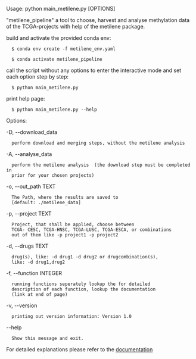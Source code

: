Usage: python main_metilene.py [OPTIONS]

  "metilene_pipeline" a tool to choose, harvest and analyse methylation data of
  the TCGA-projects with help of the metilene package.

  build and activate the provided conda env:

      $ conda env create -f metilene_env.yaml

      $ conda activate metilene_pipeline

  call the script without any options to enter the interactive mode and set
  each option step by step:

      $ python main_metilene.py

  print help page:

      $ python main_metilene.py --help

Options:  

  -D, --download_data

      perform download and merging steps, without the metilene analysis  

  -A, --analyse_data

      perform the metilene analysis  (the download step must be completed in
      prior for your chosen projects)
    
  -o, --out_path TEXT
  
      The Path, where the results are saved to  
      [default: ./metilene_data]  

  -p, --project TEXT
  
      Project, that shall be applied, choose between  
      TCGA- CESC, TCGA-HNSC, TCGA-LUSC, TCGA-ESCA, or combinations  
      out of them like -p project1 -p project2  
  -d, --drugs TEXT
  
      drug(s), like: -d drug1 -d drug2 or drugcombination(s),  
      like: -d drug1,drug2  


  -f, --function INTEGER
  
      running functions seperately lookup the for detailed  
      description of each function, lookup the documentation  
      (link at end of page)

  -v, --version
  
      printing out version information: Version 1.0
  --help
  
      Show this message and exit.  
  
For detailed explanations please refer to the [documentation](doc/_build/html/index.html)

